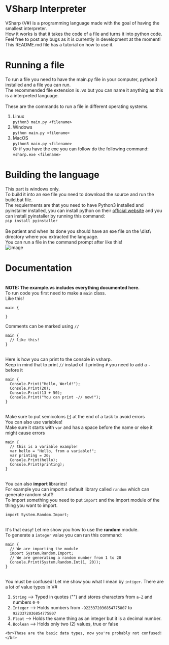 # VSharp Interpreter

VSharp (V#) is a programming language made with the goal of having the smallest interpreter.
<br>How it works is that it takes the code of a file and turns it into python code.</br>
Feel free to post any bugs as it is currently in development at the moment!
<br>This README.md file has a tutorial on how to use it.</br>

# Running a file
To run a file you need to have the main.py file in your computer, python3 installed and a file you can run.
<br>The recommended file extension is .vs but you can name it anything as this is a interpreted language.</br>
<br>These are the commands to run a file in different operating systems.</br>
1. Linux
<br>`python3 main.py <filename>`</br>
2. Windows
<br>`python main.py <filename>`</br>
3. MacOS
<br>`python3 main.py <filename>`</br>
Or if you have the exe you can follow do the following command:
<br>`vsharp.exe <filename>`</br>

# Building the language
This part is windows only.
<br>To build it into an exe file you need to download the source and run the build.bat file.</br>
The requierments are that you need to have Python3 installed and pyinstaller installed, you can install python on their <a href="https://www.python.org/">official website</a> and you can install pyinstaller by running this command: <br>`pip install pyinstaller`</br>
<br>Be patient and when its done you should have an exe file on the \dist\ directory where you extracted the language.</br>
You can run a file in the command prompt after like this!
<br>
![image](https://user-images.githubusercontent.com/68329886/182557690-05c89078-99fa-4640-9cc6-d3e405259ee7.png)
</br>

# Documentation

<br><strong>NOTE: The example.vs includes everything documented here.</strong></br>
To run code you first need to make a `main` class.
<br>Like this!</br>
```
main {

}
```
Comments can be marked using `//`
```
main {
  // like this!
}
```
<br>Here is how you can print to the console in vsharp.</br>
Keep in mind that to print `//` instad of it printing `#` you need to add a `-` before it
```
main {
  Console.Print("Hello, World!");
  Console.Print(20);
  Console.Print(13 + 50);
  Console.Print("You can print -// now!");
}
```
<br>Make sure to put semicolons (;) at the end of a task to avoid errors</br>
You can also use variables!
<br>Make sure it starts with `var` and has a space before the name or else it might cause errors</br>
```
main {
  // this is a variable example!
  var hello = "Hello, from a variable!";
  var printing = 20;
  Console.Print(hello);
  Console.Print(printing);
}
```
<br>You can also <strong>import</strong> libraries!</br>
For example you can import a default library called `random` which can generate random stuff!
<br>To import something you need to put `import` and the import module of the thing you want to import.</br>
```
import System.Random.Import;
```
<br>It's that easy! Let me show you how to use the <strong>random</strong> module.</br>
To generate a `integer` value you can run this command:
```
main {
  // We are importing the module
  import System.Random.Import;
  // We are generating a random number from 1 to 20
  Console.Print(System.Random.Int(1, 20));
}
```
<br>You must be confused! Let me show you what I mean by `intiger`. There are a lot of value types in V#</br>
1. `String` --> Typed in quotes ("") and stores characters from `a-Z` and numbers `0-9`
2. `Integer` --> Holds numbers from `-9223372036854775807` to `9223372036854775807`
3. `Float` --> Holds the same thing as an integer but it is a decimal number.
4. `Boolean` --> Holds only two (2) values, true or false
```
<br>Those are the basic data types, now you're probably not confused!</br>
